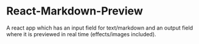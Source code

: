 # React-Markdown-Preview
A react app which has an input field for text/markdown and an output field where it is previewed in real time (effects/images included).
